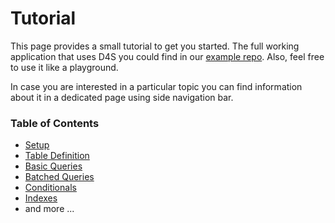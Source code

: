 # Tutorial
This page provides a small tutorial to get you started. The full working application that uses D4S you could find
in our [example repo](https://github.com/VladPodilnyk/d4s-example). Also, feel free to use it like a playground.

In case you are interested in a particular topic you can find information about it in a dedicated page using side navigation bar.

### Table of Contents
+ [Setup](setup.md)
+ [Table Definition](table-definition.md)
+ [Basic Queries](basic-queries.md)
+ [Batched Queries](batched-queries.md)
+ [Conditionals](conditionals.md)
+ [Indexes](indexes.md)
+ and more ...